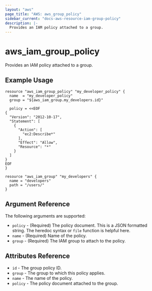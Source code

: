 ```yaml
---
layout: "aws"
page_title: "AWS: aws_group_policy"
sidebar_current: "docs-aws-resource-iam-group-policy"
description: |-
  Provides an IAM policy attached to a group.
---
```


# aws\_iam\_group\_policy

Provides an IAM policy attached to a group.

## Example Usage

```
resource "aws_iam_group_policy" "my_developer_policy" {
  name  = "my_developer_policy"
  group = "${aws_iam_group.my_developers.id}"

  policy = <<EOF
{
  "Version": "2012-10-17",
  "Statement": [
    {
      "Action": [
        "ec2:Describe*"
      ],
      "Effect": "Allow",
      "Resource": "*"
    }
  ]
}
EOF
}

resource "aws_iam_group" "my_developers" {
  name = "developers"
  path = "/users/"
}
```

## Argument Reference

The following arguments are supported:

* `policy` - (Required) The policy document. This is a JSON formatted string.
  The heredoc syntax or `file` function is helpful here.
* `name` - (Required) Name of the policy.
* `group` - (Required) The IAM group to attach to the policy.

## Attributes Reference

* `id` - The group policy ID.
* `group` - The group to which this policy applies.
* `name` - The name of the policy.
* `policy` - The policy document attached to the group.
